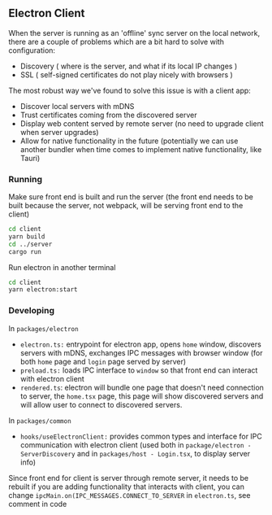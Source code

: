 ## Electron Client

When the server is running as an 'offline' sync server on the local network, there are a couple of problems which are a bit hard to solve with configuration:
* Discovery ( where is the server, and what if its local IP changes )
* SSL ( self-signed certificates do not play nicely with browsers )

The most robust way we've found to solve this issue is with a client app:
* Discover local servers with mDNS
* Trust certificates coming from the discovered server
* Display web content served by remote server (no need to upgrade client when server upgrades)
* Allow for native functionality in the future (potentially we can use another bundler when time comes to implement native functionality, like Tauri)

### Running

Make sure front end is built and run the server (the front end needs to be built because the server, not webpack, will be serving front end to the client)

```bash
cd client
yarn build
cd ../server
cargo run
```

Run electron in another terminal

```bash
cd client 
yarn electron:start
```

### Developing

In `packages/electron`

* `electron.ts:` entrypoint for electron app, opens `home` window, discovers servers with mDNS, exchanges IPC messages with browser window (for both `home` page and `login` page served by server)
* `preload.ts:` loads IPC interface to `window` so that front end can interact with electron client
* `rendered.ts`: electron will bundle one page that doesn't need connection to server, the `home.tsx` page, this page will show discovered servers and will allow user to connect to discovered servers. 

In `packages/common`

* `hooks/useElectronClient:` provides common types and interface for IPC communication with electron client (used both in `package/electron - ServerDiscovery` and in `packages/host - Login.tsx`, to display server info)

Since front end for client is server through remote server, it needs to be rebuilt if you are adding functionality that interacts with client, you can change  `ipcMain.on(IPC_MESSAGES.CONNECT_TO_SERVER` in `electron.ts`, see comment in code
